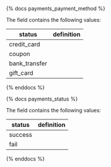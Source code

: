 {% docs payments_payment_method %}

The field contains the following values:

| status         | definition                                       |
|----------------|--------------------------------------------------|
| credit_card    |                                                  |
| coupon         |                                                  |
| bank_transfer  |                                                  |
| gift_card      |                                                  |

{% enddocs %}

{% docs payments_status %}

The field contains the following values:

| status         | definition                                       |
|----------------|--------------------------------------------------|
| success        |                                                  |
| fail           |                                                  |

{% enddocs %}